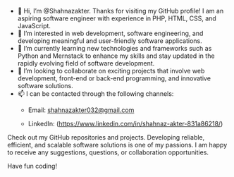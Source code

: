 - 👋 Hi, I’m @Shahnazakter. Thanks for visiting my GitHub profile! I am an aspiring software engineer with experience in PHP, HTML, CSS, and JavaScript.
- 👀 I’m interested in web development, software engineering, and developing meaningful and user-friendly software applications.
- 🌱 I’m currently learning new technologies and frameworks such as Python and Mernstack to enhance my skills and stay updated in the rapidly evolving field of software development.
- 💞️ I’m looking to collaborate on exciting projects that involve web development, front-end or back-end programming, and innovative software solutions.
- 📫 I can be contacted through the following channels:
   - Email: shahnazakter032@gmail.com

   - LinkedIn: (https://www.linkedin.com/in/shahnaz-akter-831a86218/)

Check out my GitHub repositories and projects. Developing reliable, efficient, and scalable software solutions is one of my passions. I am happy to receive any suggestions, questions, or collaboration opportunities.

Have fun coding!
<!---
Shahnazakter/Shahnazakter is a ✨ special ✨ repository because its `README.md` (this file) appears on your GitHub profile.
You can click the Preview link to take a look at your changes.
--->
